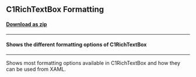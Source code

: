 ## C1RichTextBox Formatting
#### [Download as zip](https://downgit.github.io/#/home?url=https://github.com/GrapeCity/ComponentOne-WPF-Samples/tree/master/NET_4.5.2/C1.WPF.RichTextBox/CS/Formatting)
____
#### Shows the different formatting options of C1RichTextBox
____
Shows most formatting options available in C1RichTextBox and how
they can be used from XAML.
